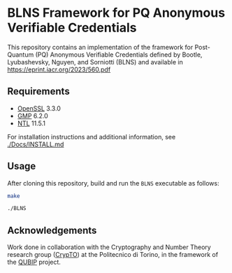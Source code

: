 BLNS Framework for PQ Anonymous Verifiable Credentials
======================================================

This repository contains an implementation of the framework for Post-Quantum (PQ) Anonymous Verifiable Credentials defined by Bootle, Lyubashevsky, Nguyen, and Sorniotti (BLNS) and available in https://eprint.iacr.org/2023/560.pdf


## Requirements

- [OpenSSL](https://www.openssl.org/source/) 3.3.0
- [GMP](https://gmplib.org/) 6.2.0
- [NTL](https://libntl.org/) 11.5.1

For installation instructions and additional information, see [./Docs/INSTALL.md](./Docs/INSTALL.md)

## Usage
After cloning this repository, build and run the ```BLNS``` executable as follows:
```sh
make

./BLNS
```

## Acknowledgements
Work done in collaboration with the Cryptography and Number Theory research group ([CrypTO](https://crypto.polito.it/)) at the Politecnico di Torino,
in the framework of the [QUBIP](https://qubip.eu/) project.
